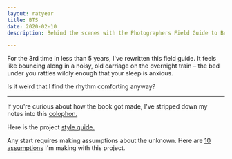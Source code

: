 ```yaml
---
layout: ratyear
title: BTS
date: 2020-02-10
description: Behind the scenes with the Photographers Field Guide to Beijing

---
```



For the 3rd time in less than 5 years, I've rewritten this field guide. It feels like bouncing along in a noisy, old carriage on the overnight train – the bed under you rattles wildly enough that your sleep is anxious.

Is it weird that I find the rhythm comforting anyway?

---

If you're curious about how the book got made, I've stripped down my notes into this [colophon.](https://www.zachmccabe.com/beijing/how_the_book_got_made.html)

Here is the project [style guide.](https://www.zachmccabe.com/beijing/bts_style_guide.html)

Any start requires making assumptions about the unknown. Here are [10 assumptions](https://www.zachmccabe.com/beijing/bts_10_assumptions) I'm making with this project.

